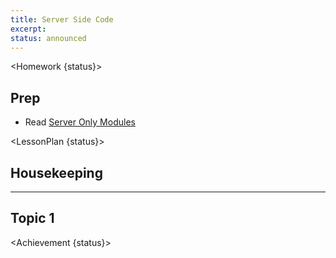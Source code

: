 ```yaml
---
title: Server Side Code
excerpt:
status: announced
---
```


<script>
	import Homework from "$lib/components/Homework.svelte";
	import LessonPlan from "$lib/components/LessonPlan.svelte";
	import Achievement from "$lib/components/Achievement.svelte";
</script>

<Homework {status}>

## Prep

- Read [Server Only Modules](https://kit.svelte.dev/docs/server-only-modules)

</Homework>

<LessonPlan {status}>

## Housekeeping

---

## Topic 1

</LessonPlan>

<Achievement {status}>

</Achievement>
